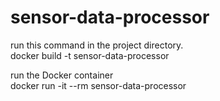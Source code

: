 # sensor-data-processor

run this command in the project directory.<br />
docker build -t sensor-data-processor

run the Docker container<br />
docker run -it --rm sensor-data-processor
